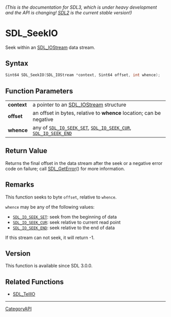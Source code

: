###### (This is the documentation for SDL3, which is under heavy development and the API is changing! [SDL2](https://wiki.libsdl.org/SDL2/) is the current stable version!)
# SDL_SeekIO

Seek within an [SDL_IOStream](SDL_IOStream) data stream.

## Syntax

```c
Sint64 SDL_SeekIO(SDL_IOStream *context, Sint64 offset, int whence);

```

## Function Parameters

|                 |                                                                                                                         |
| --------------- | ----------------------------------------------------------------------------------------------------------------------- |
| **context**     | a pointer to an [SDL_IOStream](SDL_IOStream) structure                                                                  |
| **offset**      | an offset in bytes, relative to **whence** location; can be negative                                                    |
| **whence**      | any of [`SDL_IO_SEEK_SET`](SDL_IO_SEEK_SET), [`SDL_IO_SEEK_CUR`](SDL_IO_SEEK_CUR), [`SDL_IO_SEEK_END`](SDL_IO_SEEK_END) |

## Return Value

Returns the final offset in the data stream after the seek or a negative
error code on failure; call [SDL_GetError](SDL_GetError)() for more
information.

## Remarks

This function seeks to byte `offset`, relative to `whence`.

`whence` may be any of the following values:

- [`SDL_IO_SEEK_SET`](SDL_IO_SEEK_SET): seek from the beginning of data
- [`SDL_IO_SEEK_CUR`](SDL_IO_SEEK_CUR): seek relative to current read point
- [`SDL_IO_SEEK_END`](SDL_IO_SEEK_END): seek relative to the end of data

If this stream can not seek, it will return -1.

## Version

This function is available since SDL 3.0.0.

## Related Functions

* [SDL_TellIO](SDL_TellIO)

----
[CategoryAPI](CategoryAPI)

